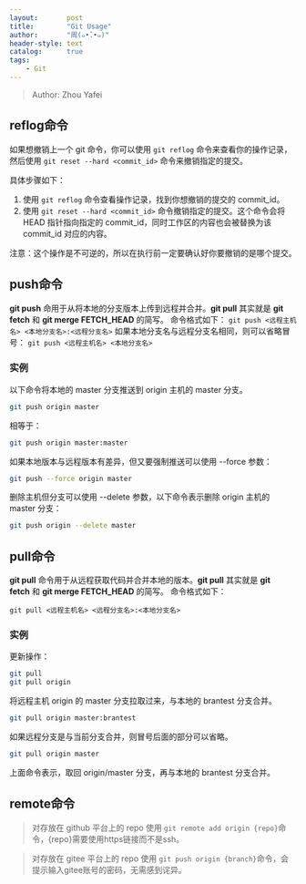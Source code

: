 ```yaml
---
layout:       post
title:        "Git Usage"
author:       "周(๑•̌.•๑)"
header-style: text
catalog:      true
tags:
    - Git
---
```


> Author: Zhou Yafei

## reflog命令
如果想撤销上一个 git 命令，你可以使用 `git reflog` 命令来查看你的操作记录，然后使用 `git reset --hard <commit_id>` 命令来撤销指定的提交。

具体步骤如下：

1. 使用 `git reflog` 命令查看操作记录，找到你想撤销的提交的 commit_id。
2. 使用 `git reset --hard <commit_id>` 命令撤销指定的提交。这个命令会将 HEAD 指针指向指定的 commit_id，同时工作区的内容也会被替换为该 commit_id 对应的内容。

注意：这个操作是不可逆的，所以在执行前一定要确认好你要撤销的是哪个提交。

## push命令

**git push** 命用于从将本地的分支版本上传到远程并合并。**git pull** 其实就是 **git fetch** 和 **git merge FETCH_HEAD** 的简写。 命令格式如下：
`git push <远程主机名> <本地分支名>:<远程分支名>`
如果本地分支名与远程分支名相同，则可以省略冒号：
`git push <远程主机名> <本地分支名>`
### 实例

以下命令将本地的 master 分支推送到 origin 主机的 master 分支。

```bash
git push origin master
```

相等于：

```bash
git push origin master:master
```

如果本地版本与远程版本有差异，但又要强制推送可以使用 --force 参数：

```bash
git push --force origin master
```

删除主机但分支可以使用 --delete 参数，以下命令表示删除 origin 主机的 master 分支：

```bash
git push origin --delete master
```

## pull命令

**git pull** 命令用于从远程获取代码并合并本地的版本。**git pull** 其实就是 **git fetch** 和 **git merge FETCH_HEAD** 的简写。 命令格式如下：

`git pull <远程主机名> <远程分支名>:<本地分支名>`
### 实例

更新操作：

```bash
git pull
git pull origin
```

将远程主机 origin 的 master 分支拉取过来，与本地的 brantest 分支合并。

```bash
git pull origin master:brantest
```

如果远程分支是与当前分支合并，则冒号后面的部分可以省略。

```bash
git pull origin master
```

上面命令表示，取回 origin/master 分支，再与本地的 brantest 分支合并。

## remote命令

> 对存放在 github 平台上的 repo 使用 `git remote add origin {repo}`命令，{repo}需要使用https链接而不是ssh。

> 对存放在 gitee 平台上的 repo 使用 `git push origin {branch}`命令，会提示输入gitee账号的密码，无需感到诧异。